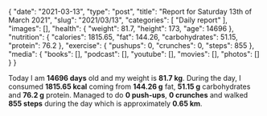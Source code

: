 {
    "date": "2021-03-13",
    "type": "post",
    "title": "Report for Saturday 13th of March 2021",
    "slug": "2021\/03\/13",
    "categories": [
        "Daily report"
    ],
    "images": [],
    "health": {
        "weight": 81.7,
        "height": 173,
        "age": 14696
    },
    "nutrition": {
        "calories": 1815.65,
        "fat": 144.26,
        "carbohydrates": 51.15,
        "protein": 76.2
    },
    "exercise": {
        "pushups": 0,
        "crunches": 0,
        "steps": 855
    },
    "media": {
        "books": [],
        "podcast": [],
        "youtube": [],
        "movies": [],
        "photos": []
    }
}

Today I am <strong>14696 days</strong> old and my weight is <strong>81.7 kg</strong>. During the day, I consumed <strong>1815.65 kcal</strong> coming from <strong>144.26 g</strong> fat, <strong>51.15 g</strong> carbohydrates and <strong>76.2 g</strong> protein. Managed to do <strong>0 push-ups</strong>, <strong>0 crunches</strong> and walked <strong>855 steps</strong> during the day which is approximately <strong>0.65 km</strong>.
